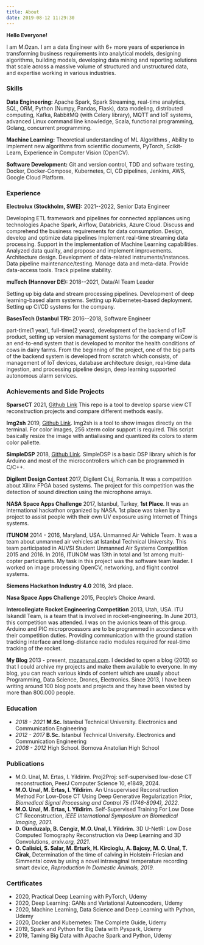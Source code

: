 ```yaml
---
title: About
date: 2019-08-12 11:29:30
---
```


**Hello Everyone!**

I am M.Ozan. I am a data Engineer with 6+ more years of experience in transforming business requirements into analytical models, designing algorithms, building models, developing data mining and reporting solutions that scale across a massive volume of structured and unstructured data, and expertise working in various industries.

### Skills
**Data Engineering:** 
Apache Spark, Spark Streaming, real-time analytics,
SQL, ORM, Python (Numpy, Pandas, Flask),
data modeling, distributed computing,
Kafka, RabbitMQ (with Celery library),
MQTT and IoT systems,
advanced Linux command line knowledge,
Scala, functional programming,
Golang, concurrent programming.

**Machine Learning:**
Theoretical understanding of ML Algorithms ,
Ability to implement new algorithms from scientific documents,
PyTorch, Scikit-Learn, Experience in Computer Vision (OpenCV).

**Software Development:**
Git and version control,
TDD and software testing,
Docker, Docker-Compose, Kubernetes,
CI, CD pipelines, Jenkins,
AWS, Google Cloud Platform.

### Experience

**Electrolux (Stockholm, SWE):** 2021--2022, Senior Data Engineer

Developing ETL framework and pipelines for connected appliances using technologies Apache Spark, Airflow, Databricks, Azure Cloud.
Discuss and comprehend the business requirements for data consumption. 
Design, develop and optimize data pipelines Implement real-time streaming data processing.
Support in the implementation of Machine Learning capabilities. 
Analyzed data quality, and propose and implement improvements. 
Architecture design. 
Development of data-related instruments/instances. 
Data pipeline maintenance/testing. 
Manage data and meta-data. 
Provide data-access tools. 
Track pipeline stability.

**muTech (Hannover DE):** 2018--2021, Data/AI Team Leader

Setting up big data and stream processing pipelines.
Development of deep learning-based alarm systems.
Setting up Kubernetes-based deployment.
Setting up CI/CD systems for the company.

**BasesTech (Istanbul TR):** 2016--2018, Software Engineer

part-time(1 year), full-time(2 years), development of the backend of IoT product, setting up version management systems for the company
wiCow is an end-to-end system that is developed to monitor the health conditions of cows in dairy farms. From the beginning of the project, one of the big parts of the backend system is developed from scratch which consists, of management of IoT devices, database architecture design, real-time data ingestion, and processing pipeline design, deep learning supported autonomous alarm services.


### Achievements and Side Projects

**SparseCT**
2021, [Github Link](https://github.com/mozanunal/SparseCT)
This repo is a tool to develop sparse view CT reconstruction projects and compare different methods easily.

**Img2sh**
2019, [Github Link](https://github.com/mozanunal/img2sh).
Img2sh is a tool to show images directly on the terminal. For color images, 256 xterm color support is required. This script basically resize the image with antialiasing and quantized its colors to xterm color pallette.

**SimpleDSP**
2018, [Github Link](https://github.com/mozanunal/SimpleDSP).
SimpleDSP is a basic DSP library which is for Arduino and most of the microcontrollers which can be programmed in C/C++.

**Digilent Design Contest**
2017, Digilent Cluj, Romania.
It was a competition about Xilinx FPGA based systems. The project for this competition was the detection of sound direction using the microphone arrays.

**NASA Space Apps Challenge**
2017, Istanbul, Turkey, **1st Place**.
It was an international hackathon organized by NASA. 1st place was taken by a project to assist people with their own UV exposure using Internet of Things systems.

**ITUNOM**
2014 - 2016, Maryland, USA.
Unmanned Air Vehicle Team. It was a team about unmanned air vehicles at Istanbul Technical University. This team participated in AUVSI Student Unmanned Air Systems Competition 2015 and 2016. In 2016, ITUNOM was 13th in total and 1st among multi-copter participants. My task in this project was the software team leader. I worked on image processing OpenCV, networking, and flight control systems.

**Siemens Hackathon Industry 4.0**
2016, 3rd place.

**Nasa Space Apps Challenge**
2015, People’s Choice Award.

**Intercollegiate Rocket Engineering Competition**
2013, Utah, USA.
ITU Iskandil Team, is a team that is involved in rocket-engineering. In June 2013, this competition was attended. I was on the avionics team of this group. Arduino and PIC microprocessors are to be programmed in accordance with their competition duties. Providing communication with the ground station tracking interface and long-distance radio modules required for real-time tracking of the rocket.

**My Blog**
2013 - present, [mozanunal.com](https://mozanunal.com).
I decided to open a blog (2013) so that I could archive my projects and make them available to everyone. In my blog, you can reach various kinds of content which are usually about Programming, Data Science, Drones, Electronics. Since 2013, I have been writing around 100 blog posts and projects and they have been visited by more than 800.000 people.

### Education 
- *2018 - 2021* **M.Sc.** Istanbul Technical University. Electronics and Communication Engineering
- *2012 - 2017* **B.Sc.** Istanbul Technical University. Electronics and Communication Engineering
- *2008 - 2012* High School. Bornova Anatolian High School

### Publications
- M.O. Unal, M. Ertas, I. Yildirim. Proj2Proj: self-supervised low-dose CT reconstruction, PeerJ Computer Science 10, e1849, 2024.
- **M.O. Unal, M. Ertas, I. Yildirim.** An Unsupervised Reconstruction Method For Low-Dose CT Using Deep Generative Regularization Prior, *Biomedical Signal Processing and Control 75 (1746-8094), 2022.*
- **M.O. Unal, M. Ertas, I. Yildirim.** Self-Supervised Training For Low Dose CT Reconstruction, *IEEE International Symposium on Biomedical Imaging, 2021.*
- **D. Gunduzalp, B. Cengiz, M.O. Unal, I. Yildirim.** 3D U-NetR: Low Dose Computed Tomography Reconstruction via Deep Learning and 3D Convolutions, *arxiv.org, 2021.*
- **O. Calisici, S. Salar, M. Erturk, H. Kircioglu, A. Bajcsy, M. O. Unal, T. Cirak**, Determination of the time of calving in Holstein-Friesian and Simmental cows by using a novel intravaginal temperature recording smart device,  *Reproduction In Domestic Animals, 2019.*

### Certificates

- 2020, Practical Deep Learning with PyTorch, Udemy
- 2020, Deep Learning: GANs and Variational Autoencoders, Udemy
- 2020, Machine Learning, Data Science and Deep Learning with Python, Udemy
- 2020, Docker and Kubernetes: The Complete Guide, Udemy
- 2019, Spark and Python for Big Data with Pyspark, Udemy
- 2019, Taming Big Data with Apache Spark and Python, Udemy
